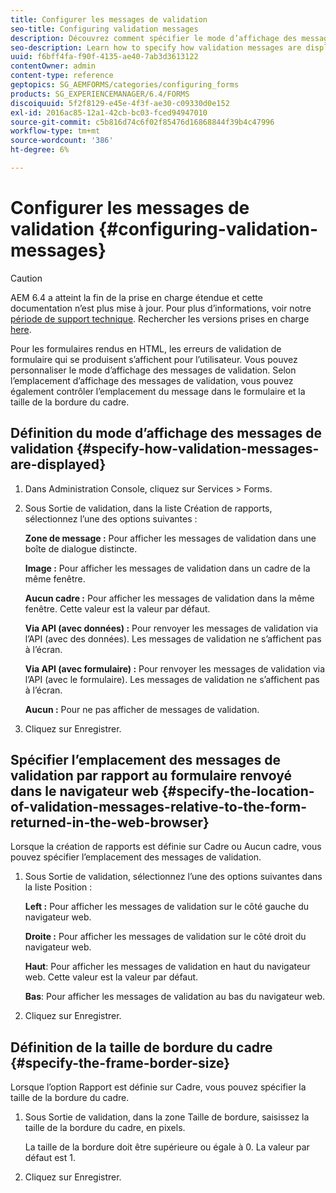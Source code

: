 ```yaml
---
title: Configurer les messages de validation
seo-title: Configuring validation messages
description: Découvrez comment spécifier le mode d’affichage des messages de validation et leur emplacement par rapport au formulaire renvoyé dans le navigateur web.
seo-description: Learn how to specify how validation messages are displayed and their location relative to the form returned in the web browser.
uuid: f6bff4fa-f90f-4135-ae40-7ab3d3613122
contentOwner: admin
content-type: reference
geptopics: SG_AEMFORMS/categories/configuring_forms
products: SG_EXPERIENCEMANAGER/6.4/FORMS
discoiquuid: 5f2f8129-e45e-4f3f-ae30-c09330d0e152
exl-id: 2016ac85-12a1-42cb-bc03-fced94947010
source-git-commit: c5b816d74c6f02f85476d16868844f39b4c47996
workflow-type: tm+mt
source-wordcount: '386'
ht-degree: 6%

---
```


# Configurer les messages de validation {#configuring-validation-messages}

>[!CAUTION]
>
>AEM 6.4 a atteint la fin de la prise en charge étendue et cette documentation n’est plus mise à jour. Pour plus d’informations, voir notre [période de support technique](https://helpx.adobe.com/fr/support/programs/eol-matrix.html). Rechercher les versions prises en charge [here](https://experienceleague.adobe.com/docs/?lang=fr).

Pour les formulaires rendus en HTML, les erreurs de validation de formulaire qui se produisent s’affichent pour l’utilisateur. Vous pouvez personnaliser le mode d’affichage des messages de validation. Selon l’emplacement d’affichage des messages de validation, vous pouvez également contrôler l’emplacement du message dans le formulaire et la taille de la bordure du cadre.

## Définition du mode d’affichage des messages de validation {#specify-how-validation-messages-are-displayed}

1. Dans Administration Console, cliquez sur Services > Forms.
1. Sous Sortie de validation, dans la liste Création de rapports, sélectionnez l’une des options suivantes :

   **Zone de message :** Pour afficher les messages de validation dans une boîte de dialogue distincte.

   **Image :** Pour afficher les messages de validation dans un cadre de la même fenêtre.

   **Aucun cadre :** Pour afficher les messages de validation dans la même fenêtre. Cette valeur est la valeur par défaut.

   **Via API (avec données) :** Pour renvoyer les messages de validation via l’API (avec des données). Les messages de validation ne s’affichent pas à l’écran.

   **Via API (avec formulaire) :** Pour renvoyer les messages de validation via l’API (avec le formulaire). Les messages de validation ne s’affichent pas à l’écran.

   **Aucun :** Pour ne pas afficher de messages de validation.

1. Cliquez sur Enregistrer.

## Spécifier l’emplacement des messages de validation par rapport au formulaire renvoyé dans le navigateur web {#specify-the-location-of-validation-messages-relative-to-the-form-returned-in-the-web-browser}

Lorsque la création de rapports est définie sur Cadre ou Aucun cadre, vous pouvez spécifier l’emplacement des messages de validation.

1. Sous Sortie de validation, sélectionnez l’une des options suivantes dans la liste Position :

   **Left :** Pour afficher les messages de validation sur le côté gauche du navigateur web.

   **Droite :** Pour afficher les messages de validation sur le côté droit du navigateur web.

   **Haut**: Pour afficher les messages de validation en haut du navigateur web. Cette valeur est la valeur par défaut.

   **Bas**: Pour afficher les messages de validation au bas du navigateur web.

1. Cliquez sur Enregistrer.

## Définition de la taille de bordure du cadre {#specify-the-frame-border-size}

Lorsque l’option Rapport est définie sur Cadre, vous pouvez spécifier la taille de la bordure du cadre.

1. Sous Sortie de validation, dans la zone Taille de bordure, saisissez la taille de la bordure du cadre, en pixels.

   La taille de la bordure doit être supérieure ou égale à 0. La valeur par défaut est 1.

1. Cliquez sur Enregistrer.
